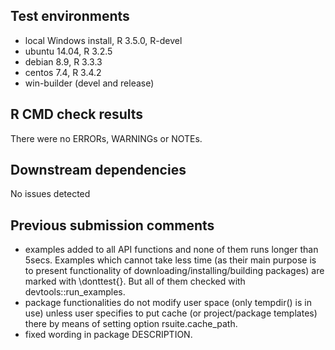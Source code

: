 ## Test environments
* local Windows install, R 3.5.0, R-devel
* ubuntu 14.04, R 3.2.5
* debian 8.9, R 3.3.3
* centos 7.4, R 3.4.2
* win-builder (devel and release)

## R CMD check results
There were no ERRORs, WARNINGs or NOTEs.

## Downstream dependencies
No issues detected

## Previous submission comments
* examples added to all API functions and none of them runs 
	longer than 5secs. Examples which cannot take less time
	(as their main purpose is to present functionality of
	downloading/installing/building packages) are marked with
	\donttest{}. But all of them checked with devtools::run_examples.
* package functionalities do not modify user space (only tempdir()
	is in use) unless user specifies to put cache (or project/package
	templates) there by means of setting option rsuite.cache_path.
* fixed wording in package DESCRIPTION.
